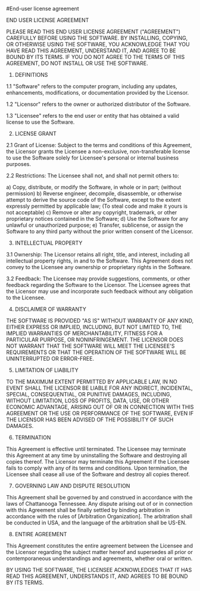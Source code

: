 #End-user license agreement

END USER LICENSE AGREEMENT

PLEASE READ THIS END USER LICENSE AGREEMENT ("AGREEMENT") CAREFULLY BEFORE USING THE SOFTWARE. BY INSTALLING, COPYING, OR OTHERWISE USING THE SOFTWARE, YOU ACKNOWLEDGE THAT YOU HAVE READ THIS AGREEMENT, UNDERSTAND IT, AND AGREE TO BE BOUND BY ITS TERMS. IF YOU DO NOT AGREE TO THE TERMS OF THIS AGREEMENT, DO NOT INSTALL OR USE THE SOFTWARE.

1. DEFINITIONS

1.1 "Software" refers to the computer program, including any updates, enhancements, modifications, or documentation provided by the Licensor.

1.2 "Licensor" refers to the owner or authorized distributor of the Software.

1.3 "Licensee" refers to the end user or entity that has obtained a valid license to use the Software.

2. LICENSE GRANT

2.1 Grant of License: Subject to the terms and conditions of this Agreement, the Licensor grants the Licensee a non-exclusive, non-transferable license to use the Software solely for Licensee's personal or internal business purposes.

2.2 Restrictions: The Licensee shall not, and shall not permit others to:

a) Copy, distribute, or modify the Software, in whole or in part; (without permission)
b) Reverse engineer, decompile, disassemble, or otherwise attempt to derive the source code of the Software, except to the extent expressly permitted by applicable law; (To steal code and make it yours is not acceptable)
c) Remove or alter any copyright, trademark, or other proprietary notices contained in the Software;
d) Use the Software for any unlawful or unauthorized purpose;
e) Transfer, sublicense, or assign the Software to any third party without the prior written consent of the Licensor.

3. INTELLECTUAL PROPERTY

3.1 Ownership: The Licensor retains all right, title, and interest, including all intellectual property rights, in and to the Software. This Agreement does not convey to the Licensee any ownership or proprietary rights in the Software.

3.2 Feedback: The Licensee may provide suggestions, comments, or other feedback regarding the Software to the Licensor. The Licensee agrees that the Licensor may use and incorporate such feedback without any obligation to the Licensee.

4. DISCLAIMER OF WARRANTY

THE SOFTWARE IS PROVIDED "AS IS" WITHOUT WARRANTY OF ANY KIND, EITHER EXPRESS OR IMPLIED, INCLUDING, BUT NOT LIMITED TO, THE IMPLIED WARRANTIES OF MERCHANTABILITY, FITNESS FOR A PARTICULAR PURPOSE, OR NONINFRINGEMENT. THE LICENSOR DOES NOT WARRANT THAT THE SOFTWARE WILL MEET THE LICENSEE'S REQUIREMENTS OR THAT THE OPERATION OF THE SOFTWARE WILL BE UNINTERRUPTED OR ERROR-FREE.

5. LIMITATION OF LIABILITY

TO THE MAXIMUM EXTENT PERMITTED BY APPLICABLE LAW, IN NO EVENT SHALL THE LICENSOR BE LIABLE FOR ANY INDIRECT, INCIDENTAL, SPECIAL, CONSEQUENTIAL, OR PUNITIVE DAMAGES, INCLUDING, WITHOUT LIMITATION, LOSS OF PROFITS, DATA, USE, OR OTHER ECONOMIC ADVANTAGE, ARISING OUT OF OR IN CONNECTION WITH THIS AGREEMENT OR THE USE OR PERFORMANCE OF THE SOFTWARE, EVEN IF THE LICENSOR HAS BEEN ADVISED OF THE POSSIBILITY OF SUCH DAMAGES.

6. TERMINATION

This Agreement is effective until terminated. The Licensee may terminate this Agreement at any time by uninstalling the Software and destroying all copies thereof. The Licensor may terminate this Agreement if the Licensee fails to comply with any of its terms and conditions. Upon termination, the Licensee shall cease all use of the Software and destroy all copies thereof.

7. GOVERNING LAW AND DISPUTE RESOLUTION

This Agreement shall be governed by and construed in accordance with the laws of Chattanooga Tennessee. Any dispute arising out of or in connection with this Agreement shall be finally settled by binding arbitration in accordance with the rules of [Arbitration Organization]. The arbitration shall be conducted in USA, and the language of the arbitration shall be US-EN.

8. ENTIRE AGREEMENT

This Agreement constitutes the entire agreement between the Licensee and the Licensor regarding the subject matter hereof and supersedes all prior or contemporaneous understandings and agreements, whether oral or written.

BY USING THE SOFTWARE, THE LICENSEE ACKNOWLEDGES THAT IT HAS READ THIS AGREEMENT, UNDERSTANDS IT, AND AGREES TO BE BOUND BY ITS TERMS.

